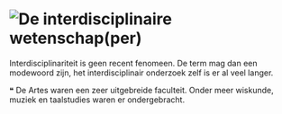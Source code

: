 # ![De interdisciplinaire wetenschap(per)](hallenaula.jpg "© bronmateriaal illustratie: publiek domein")

Interdisciplinariteit is geen recent fenomeen. De term mag dan een modewoord zijn, het interdisciplinair onderzoek zelf is er al veel langer.

❝ De Artes waren een zeer uitgebreide faculteit. Onder meer wiskunde, muziek en taalstudies waren er ondergebracht.

